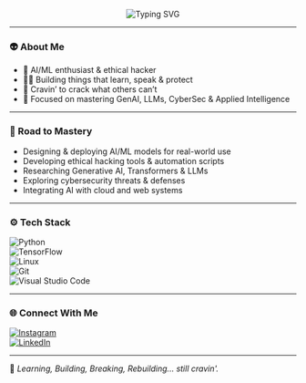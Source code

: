 <p align="center">
  <img src="https://readme-typing-svg.demolab.com?font=Fira+Code&pause=1000&center=true&vCenter=true&width=435&lines=Yo%2C+I'm+Renil+aka+thea1i3n;AI+dev+%7C+Hacker+%7C+Dreamchaser" alt="Typing SVG" />
</p>

---

### 👽 About Me  
- 🧠 AI/ML enthusiast & ethical hacker  
- 👨‍💻 Building things that learn, speak & protect  
- 🧬 Cravin’ to crack what others can’t  
- 🎯 Focused on mastering GenAI, LLMs, CyberSec & Applied Intelligence

---

### 🧠 Road to Mastery  
- Designing & deploying AI/ML models for real-world use  
- Developing ethical hacking tools & automation scripts  
- Researching Generative AI, Transformers & LLMs  
- Exploring cybersecurity threats & defenses  
- Integrating AI with cloud and web systems

---

### ⚙️ Tech Stack  
![Python](https://img.shields.io/badge/Python-3670A0?style=for-the-badge&logo=python&logoColor=ffdd54)  
![TensorFlow](https://img.shields.io/badge/TensorFlow-FF6F00?style=for-the-badge&logo=tensorflow&logoColor=white)  
![Linux](https://img.shields.io/badge/Linux-FCC624?style=for-the-badge&logo=linux&logoColor=black)  
![Git](https://img.shields.io/badge/Git-F05032?style=for-the-badge&logo=git&logoColor=white)  
![Visual Studio Code](https://img.shields.io/badge/VS%20Code-007ACC?style=for-the-badge&logo=visualstudiocode&logoColor=white)

---

### 🌐 Connect With Me  
[![Instagram](https://img.shields.io/badge/Instagram-E4405F?style=for-the-badge&logo=instagram&logoColor=white)](https://www.instagram.com/renilll._/)  
[![LinkedIn](https://img.shields.io/badge/LinkedIn-0A66C2?style=for-the-badge&logo=linkedin&logoColor=white)](https://www.linkedin.com/in/renil-mammen-biju-a8a12030b)

---

🧠 *Learning, Building, Breaking, Rebuilding... still cravin'.*
